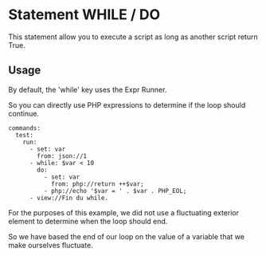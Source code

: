 # Statement WHILE / DO

This statement allow you to execute a script as long as another script return True.

## Usage

By default, the 'while' key uses the Expr Runner.

So you can directly use PHP expressions to determine if the loop should continue.

```
commands:
  test:
    run:
      - set: var
        from: json://1
      - while: $var < 10
        do:
          - set: var
            from: php://return ++$var;
          - php://echo '$var = ' . $var . PHP_EOL;
      - view://Fin du while.
```

For the purposes of this example, we did not use a fluctuating exterior element to determine when the loop should end.

So we have based the end of our loop on the value of a variable that we make ourselves fluctuate.
